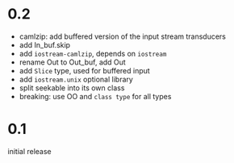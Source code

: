 
# 0.2

- camlzip: add buffered version of the input stream transducers
- add In_buf.skip
- add `iostream-camlzip`, depends on `iostream`
- rename Out to Out_buf, add Out
- add `Slice` type, used for buffered input
- add `iostream.unix` optional library
- split seekable into its own class
- breaking: use OO and `class type` for all types

# 0.1

initial release
